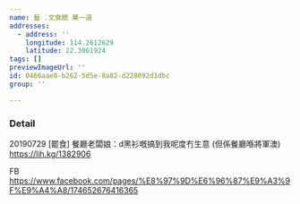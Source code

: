 ```yaml
---
name: 藝 .文食館 菓一道
addresses:
  - address: ''
    longitude: 114.2612629
    latitude: 22.3061924
tags: []
previewImageUrl: ''
id: 0466aae8-b262-5d5e-8a82-d228092d1dbc
group: ''

---
```

### Detail
20190729
[罷食] 餐廳老闆娘：d黑衫嘅搞到我呢度冇生意 (但係餐廳喺將軍澳)
https://lih.kg/1382906

FB
https://www.facebook.com/pages/%E8%97%9D%E6%96%87%E9%A3%9F%E9%A4%A8/174652676416365

